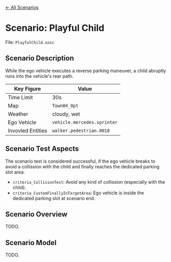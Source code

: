 [← All Scenarios](README.md)

# Scenario: Playful Child

File: `PlayfulChild.xosc`

## Scenario Description

While the ego vehicle executes a reverse parking maneuver, a child abruptly runs into the vehicle's rear path.

| Key Figure        | Value                       |
| ----------------- | --------------------------- |
| Time Limit        | 30s                         |
| Map               | `Town04_Opt`                |
| Weather           | cloudy, wet                 |
| Ego Vehicle       | `vehicle.mercedes.sprinter` |
| Invovled Entities | `walker.pedestrian.0010`    |

## Scenario Test Aspects

The scenario test is considered successful, if the ego vehicle breaks to avoid a collission with the child and finally reaches the dedicated parking slot area.

- `criteria_CollisionTest`: Avoid any kind of collission (especially with the child).
- `criteria_CustomFinallyInTargetArea`: Ego vehicle is inside the dedicated parking slot at scenario end.

## Scenario Overview

TODO.

## Scenario Model

TODO.
